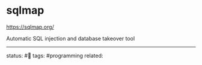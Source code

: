 # sqlmap

https://sqlmap.org/

Automatic SQL injection and database takeover tool

---
status: #🌱
tags: #programming 
related: 